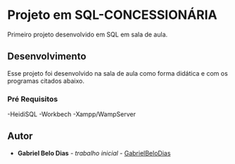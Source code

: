 # Projeto em SQL-CONCESSIONÁRIA

Primeiro projeto desenvolvido em SQL em sala de aula.


## Desenvolvimento

Esse projeto foi desenvolvido na sala de aula como forma didática e com os programas citados abaixo.

### Pré Requisitos

-HeidiSQL
-Workbech
-Xampp/WampServer

## Autor

* **Gabriel Belo Dias** - *trabalho inicial* - [GabrielBeloDias](https://github.com/Gabriel1696)



